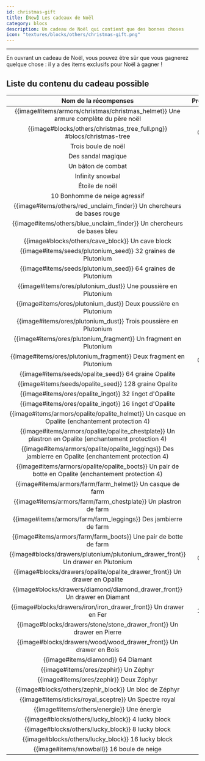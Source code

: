 ```yaml
---
id: christmas-gift
title: [New] Les cadeaux de Noël
category: blocs
description: Un cadeau de Noël qui contient que des bonnes choses
icon: "textures/blocks/others/christmas-gift.png"
---
```

___

En ouvrant un cadeau de Noël, vous pouvez être sûr que vous gagnerez quelque chose : il y a des items exclusifs pour Noël à gagner !

## Liste du contenu du cadeau possible

|                                         Nom de la récompenses                                         | Probabilité |
|:-----------------------------------------------------------------------------------------------------:|:-----------:|
|          {{image#items/armors/christmas/christmas_helmet}} Une armure complète du père noël           |    1,5 %    | 
|                 {{image#blocks/others/christmas_tree_full.png}} #blocs/christmas-tree                 |   0,25 %    |
|                                          Trois boule de noël                                          |     2 %     |
|                                          Des sandal magique                                           |     2 %     |
|                                          Un bâton de combat                                           |     2 %     |
|                                           Infinity snowbal                                            |    1,5 %    |
|                                            Étoile de noël                                             |     2 %     |
|                                     10 Bonhomme de neige agressif                                     |    2,5 %    |
|                {{image#items/others/red_unclaim_finder}} Un chercheurs de bases rouge                 |     2 %     |
|                {{image#items/others/blue_unclaim_finder}} Un chercheurs de bases bleu                 |     1 %     |
|                           {{image#blocks/others/cave_block}} Un cave block                            |     1 %     |
|                     {{image#items/seeds/plutonium_seed}} 32 graines de Plutonium                      |     4 %     |
|                     {{image#items/seeds/plutonium_seed}} 64 graines de Plutonium                      |     2 %     |
|                    {{image#items/ores/plutonium_dust}} Une poussière en Plutonium                     |     4 %     |
|                    {{image#items/ores/plutonium_dust}} Deux poussière en Plutonium                    |     3 %     |
|                   {{image#items/ores/plutonium_dust}} Trois poussière en Plutonium                    |     2 %     |
|                   {{image#items/ores/plutonium_fragment}} Un fragment en Plutonium                    |    0,5 %    |
|                  {{image#items/ores/plutonium_fragment}} Deux fragment en Plutonium                   |   0,25 %    |
|                         {{image#items/seeds/opalite_seed}} 64 graine Opalite                          |     5 %     |
|                         {{image#items/seeds/opalite_seed}} 128 graine Opalite                         |     4 %     |
|                        {{image#items/ores/opalite_ingot}} 32 lingot d'Opalite                         |     3 %     |
|                        {{image#items/ores/opalite_ingot}} 16 lingot d'Opalite                         |     3 %     |
|    {{image#items/armors/opalite/opalite_helmet}} Un casque en Opalite (enchantement protection 4)     |    1,5 %    |
| {{image#items/armors/opalite/opalite_chestplate}} Un plastron en Opalite  (enchantement protection 4) |    1,5 %    |
| {{image#items/armors/opalite/opalite_leggings}} Des jambierre en Opalite  (enchantement protection 4) |    1,5 %    |
| {{image#items/armors/opalite/opalite_boots}} Un pair de botte en Opalite  (enchantement protection 4) |    1,5 %    |
|                       {{image#items/armors/farm/farm_helmet}} Un casque de farm                       |    1,5 %    |
|                    {{image#items/armors/farm/farm_chestplate}} Un plastron de farm                    |    1,5 %    |
|                    {{image#items/armors/farm/farm_leggings}} Des jambierre de farm                    |    1,5 %    |
|                   {{image#items/armors/farm/farm_boots}} Une pair de botte de farm                    |    1,5 %    |
|           {{image#blocks/drawers/plutonium/plutonium_drawer_front}} Un drawer en Plutonium            |   0,25 %    |
|              {{image#blocks/drawers/opalite/opalite_drawer_front}} Un drawer en Opalite               |    0,5 %    |
|              {{image#blocks/drawers/diamond/diamond_drawer_front}} Un drawer en Diamant               |     1 %     |
|                   {{image#blocks/drawers/iron/iron_drawer_front}} Un drawer en Fer                    |   2.25 %    |
|                 {{image#blocks/drawers/stone/stone_drawer_front}} Un drawer en Pierre                 |     3 %     |
|                   {{image#blocks/drawers/wood/wood_drawer_front}} Un drawer en Bois                   |     4 %     |
|                                  {{image#items/diamond}} 64 Diamant                                   |     2 %     |
|                                 {{image#items/ores/zephir}} Un Zéphyr                                 |     3 %     |
|                                {{image#items/ores/zephir}} Deux Zéphyr                                |     2 %     |
|                        {{image#blocks/others/zephir_block}} Un bloc de Zéphyr                         |     1 %     |
|                         {{image#items/sticks/royal_sceptre}} Un Spectre royal                         |     2 %     |
|                              {{image#items/others/energie}} Une énergie                               |     2 %     |
|                           {{image#blocks/others/lucky_block}} 4 lucky block                           |     4 %     |
|                           {{image#blocks/others/lucky_block}} 8 lucky block                           |     2 %     |
|                          {{image#blocks/others/lucky_block}} 16 lucky block                           |     2 %     |
|                              {{image#items/snowball}} 16 boule de neige                               |     4 %     |
